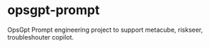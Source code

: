 # opsgpt-prompt

OpsGpt Prompt engineering project to support metacube, riskseer, troubleshouter copilot.